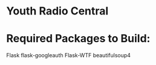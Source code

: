 Youth Radio Central
========


Required Packages to Build:
========
Flask
flask-googleauth
Flask-WTF
beautifulsoup4